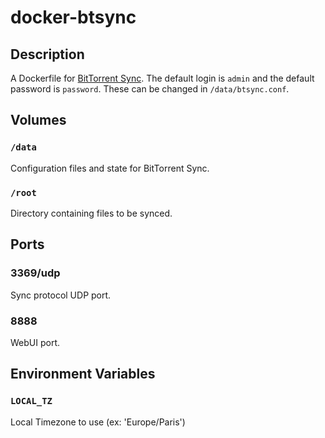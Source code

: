 # docker-btsync

## Description

A Dockerfile for [BitTorrent Sync](http://www.bittorrent.com/sync/). The default login is `admin` and the default password is `password`. These can be changed in `/data/btsync.conf`.

## Volumes

### `/data`

Configuration files and state for BitTorrent Sync.

### `/root`

Directory containing files to be synced.

## Ports

### 3369/udp

Sync protocol UDP port.

### 8888

WebUI port.

## Environment Variables

### `LOCAL_TZ`

Local Timezone to use (ex: 'Europe/Paris')
